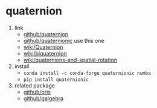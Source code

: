 # quaternion

1. link
   * [github/quaternion](https://github.com/moble/quaternion)
   * [github/quaternionic](https://github.com/moble/quaternionic) use this one
   * [wiki/Quaternion](https://en.wikipedia.org/wiki/Quaternion)
   * [wiki/biquaternion](https://en.wikipedia.org/wiki/Biquaternion)
   * [wiki/quaternions-and-spatial-rotation](https://en.wikipedia.org/wiki/Quaternions_and_spatial_rotation)
2. install
   * `conda install -c conda-forge quaternionic numba`
   * `pip install quaternionic`
3. related package
   * [github/orix](https://github.com/pyxem/orix)
   * [github/galgebra](https://github.com/pygae/galgebra)
